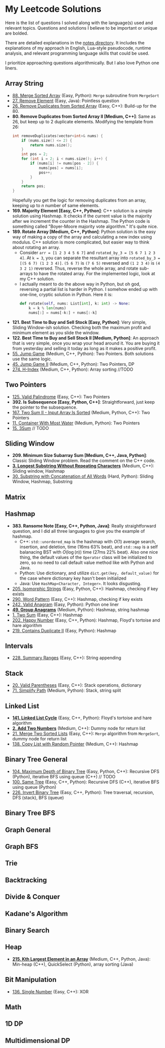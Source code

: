 # My Leetcode Solutions

Here is the list of questions I solved along with the language(s) used and relevant topics.
Questions and solutions I believe to be important or unique are bolded.

There are detailed explanations in the [notes directory](./notes/).
It includes the explanations of my approach in English, Lua-style pseudocode, runtime analysis, and relevant programming language skills that could be used.

I prioritize approaching questions algorithmically.
But I also love Python one liners.

## Array String

- [88. Merge Sorted Array](./notes/0088-merge-sorted-arr.md) (Easy, Python): `Merge` subroutine from `MergeSort`
- [27. Remove Element](./notes/0027-remove-elem.md) (Easy, Java): Pointless question
- [26. Remove Duplicates from Sorted Array](./notes/0026-remove-dup-from-sorted-arr.md) (Easy, C++): Build-up for the 80.
- **80. Remove Duplicates from Sorted Array II [Medium, C++]**: Same as 26, but keep up to 2 duplicate elements. Modifying the template from 26:
    ```cpp
    int removeDuplicates(vector<int>& nums) {
        if (nums.size() <= 2) {
            return nums.size();
        }
        int pos = 2;
        for (int i = 2; i < nums.size(); i++) {
            if (nums[i] != nums[pos - 2]) {
                nums[pos] = nums[i];
                pos++;
            }
        }
        return pos;
    }
    ```
    Hopefully you get the logic for removing duplicates from an array, keeping up to $n$ number of same elements.
- **169. Majority Element [Easy, C++, Python]**: C++ solution is a simple solution using Hashmap.
    It checks if the current value is the majority after we increment the counter in the Hashmap.
    The Python code is something called "Boyer-Moore majority vote algorithm."
    It's quite nice.
- **189. Rotate Array [Medium, C++, Python]**: Python solution is the easy way of making a copy of the array and calculating a new index using modulus.
    C++ solution is more complicated, but easier way to think about rotating an array.
    - Consider `arr = [1 2 3 4 5 6 7]` and `rotated_by_3 = [5 6 7 1 2 3 4]`. At `k = 3`, you can separate the resultant array into `rotated_by_3 = [(5 6 7) (1 2 3 4)]`. `(5 6 7)` is `(7 6 5)` reversed and `(1 2 3 4)` is `(4 3 2 1)` reversed. Thus, reverse the whole array, and rotate sub-arrays to have the rotated array. For the implemented logic, look at my C++ solution.
    - I actually meant to do the above way in Python, but oh god, reversing a partial list is harder in Python. I somehow ended up with one-line, cryptic solution in Python. Here it is:
        ```python
        def rotate(self, nums: List[int], k: int) -> None:
            k = k % len(nums)
            nums[:] = nums[-k:] + nums[:-k]
        ```
- **121. Best Time to Buy and Sell Stock [Easy, Python]**: Very simple, Sliding Window-ish solution.
    Checking both the maximum profit and minimum element as you slide the window.
- **122. Best Time to Buy and Sell Stock II [Medium, Python]**: An approach that is very simple, once you wrap your head around it.
    You are buying it from yesterday and selling it today as long as it makes a positive profit.
- [55. Jump Game](./notes/0055-jump-game.md) (Medium, C++, Python): Two Pointers. Both solutions use the same logic.
- [45. Jump Game II](./notes/0045-jump-game-ii.md) (Medium, C++, Python): Two Pointers, DP
- [274. H-Index](./notes/0274-h-idx.md) (Medium, C++, Python): Array sorting //TODO

## Two Pointers

- [125. Valid Palindrome](./notes/0125-valid-palindrome.md) (Easy, C++): Two Pointers
- **392. Is Subsequence [Easy, Python, C++]**: Straightforward, just keep the pointer to the subsequence.
- [167. Two Sum II - Input Array Is Sorted](./notes/0167-two-sum-ii-input-arr-is-sorted.md) (Medium, Python, C++): Two Pointers
- [11. Container With Most Water](./notes/0011-container-w-most-water.md) (Medium, Python): Two Pointers
- [15. 3Sum](./) // TODO

## Sliding Window

- **209. Minimum Size Subarray Sum [Medium, C++, Java, Python]**: Classic Sliding Window problem. Read the comment on the C++ code.
- [**3. Longest Substring Without Repeating Characters**](./notes/0003-longest-substr-wo-repeating-char.md) (Medium, C++): Sliding window, Hashmap
- [30. Substring with Concatenation of All Words](./notes/0030-substr-w-concate-of-all-words.md) (Hard, Python): Sliding Window, Hashmap, Substring

## Matrix

## Hashmap

- **383. Ransome Note [Easy, C++, Python, Java]**: Really straightforward question, and I did all three languages to give you the example of hashmap.
    - C++: `std::unordered_map` is the hashmap with $O(1)$ average search, insertion, and deletion, time (16ms 63% beat), and `std::map` is a self balanacing BST with $O(\log (n))$ time (27ms 22% beat).
        Also one nice thing, the default values of the `Operator` class will be initialized to zero, so no need to call default value method like with Python and Java.
    - Python: Use dictionary, and utilize `dict.get(key, default_value)` for the case where dictionary key hasn't been initialized
    - Java: Use `HashMap<Character, Integer>`. It looks disgusting.
- [205. Isomorphic Strings](./notes/0205-isomorphic-str.md) (Easy, Python, C++): Hashmap, checking if key exists
- [290. Word Pattern](./notes/0290-word-patt.md) (Easy, C++): Hashmap, checking if key exists
- [242. Valid Anagram](./notes/0242-valid-anagram.md) (Easy, Python): Python one liner
- [**49. Group Anagrams**](./notes/0049-group-anagrams.md) (Medium, Python): Hashmap, string hashmap
- [1. Two Sum](./notes/0001-two-sum.md) (Easy, C++): Hashmap
- [202. Happy Number](./notes/0202-happy-num.md) (Easy, C++, Python): Hashmap, Floyd's tortoise and hare algorithm
- [219. Contains Duplicate II](./notes/0219-contain-dup-ii.md) (Easy, Python): Hashmap

## Intervals

- [228. Summary Ranges](./notes/0228-summary-ranges.md) (Easy, C++): String appending

## Stack

- [20. Valid Parentheses](./notes/0020-valid-paren.md) (Easy, C++): Stack operations, dictionary
- [71. Simplify Path](./notes/0071-simplify-path.md) (Medium, Python): Stack, string split

## Linked List

- [**141. Linked List Cycle**](./notes/0141-linked-list-cycle.md) (Easy, C++, Python): Floyd's tortoise and hare algorithm
- [**2. Add Two Numbers**](./notes/0002-add-two-nums.md) (Medium, C++): Dummy node for return list
- [21. Merge Two Sorted Lists](./notes/0021-merge-two-sorted-lists.md) (Easy, C++): `Merge` algorithm from `MergeSort`, dummy node for return list
- [138. Copy List with Random Pointer](./notes/0138-cp-list-w-rand-ptr.md) (Medium, C++): Hashmap

## Binary Tree General

- [104. Maximum Depth of Binary Tree](./notes/0104-max-depth-of-binary-tree.md) (Easy, Python, C++): Recursive DFS (Python), iterative BFS using queue (C++) // TODO
- [100. Same Tree](./notes/0100-same-tree.md) (Easy, C++, Python): Recursive DFS (C++), iterative BFS using queue (Python)
- [226. Invert Binary Tree](./notes/0226-invert-binary-tree.md) (Easy, C++, Python): Tree traversal, recursion, DFS (stack), BFS (queue)

## Binary Tree BFS

## Graph General

## Graph BFS

## Trie

## Backtracking

## Divide & Conquer

## Kadane's Algorithm

## Binary Search

## Heap

- [**215. Kth Largest Element in an Array**](./notes/0215-kth-largest-elem-in-an-arr.md) (Medium, C++, Python, Java): Min-heap (C++), QuickSelect (Python), array sorting (Java)

## Bit Manipulation

- [136. Single Number](./notes/0136-single-num.md) (Easy, C++): XOR

## Math

## 1D DP

## Multidimensional DP

